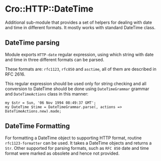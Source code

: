 # Cro::HTTP::DateTime

Additional sub-module that provides a set of helpers for dealing with
date and time in different formats.  It mostly works with standard
DateTime class.

## DateTime parsing

Module exports `HTTP-date` regular expression, using which string with
date and time in three different formats can be parsed.

These formats are: `rfc1123`, `rfc850` and `asctime`, all of them are
described in RFC 2616.

This regular expression should be used only for string checking and
all conversion to DateTime should be done using `DateTimeGrammar`
grammar and `DateTimeActions` class in this manner:

    my $str = Sun, '06 Nov 1994 08:49:37 GMT';
    my DateTime $time = DateTimeGrammar.parse(, actions => DateTimeActions.new).made;

## DateTime Formatting

For formatting a DateTime object to supporting HTTP format, routine
`rfc1123-formatter` can be used. It takes a DateTime objects and
returns a `Str`. Other supported for parsing formats, such as `RFC
850` date and time format were marked as obsolete and hence not
provided.
